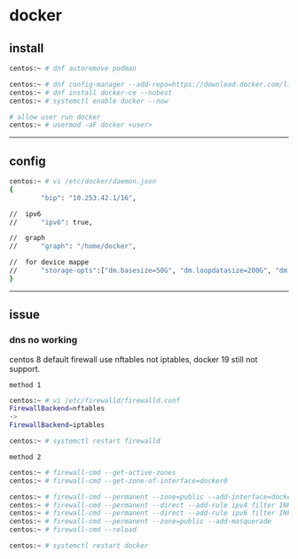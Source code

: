 # docker

## install

```bash
centos:~ # dnf autoremove podman

centos:~ # dnf config-manager --add-repo=https://download.docker.com/linux/centos/docker-ce.repo
centos:~ # dnf install docker-ce --nobest
centos:~ # systemctl enable docker --now

# allow user run docker
centos:~ # usermod -aF docker <user>
```


---

## config

```bash
centos:~ # vi /etc/docker/daemon.json
{
        "bip": "10.253.42.1/16",

//  ipv6
//      "ipv6": true,

//  graph
//      "graph": "/home/docker",

//  for device mappe
//      "storage-opts":["dm.basesize=50G", "dm.loopdatasize=200G", "dm.loopmetadatasize=10G"],
}
```


---

## issue

### dns no working

centos 8 default firewall use nftables not iptables, docker 19 still not support.

`method 1`

```bash
centos:~ # vi /etc/firewalld/firewalld.conf
FirewallBackend=nftables
->
FirewallBackend=iptables

centos:~ # systemctl restart firewalld
```

`method 2`

```bash
centos:~ # firewall-cmd --get-active-zones
centos:~ # firewall-cmd --get-zone-of-interface=docker0

centos:~ # firewall-cmd --permanent --zone=public --add-interface=docker0
centos:~ # firewall-cmd --permanent --direct --add-rule ipv4 filter INPUT 4 -i docker0 -j ACCEPT
centos:~ # firewall-cmd --permanent --direct --add-rule ipv6 filter INPUT 6 -i docker0 -j ACCEPT
centos:~ # firewall-cmd --permanent --zone=public --add-masquerade
centos:~ # firewall-cmd --reload

centos:~ # systemctl restart docker
```
